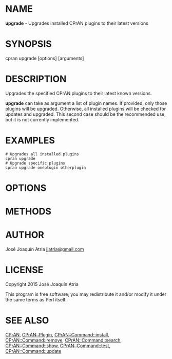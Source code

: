 # NAME

**upgrade** - Upgrades installed CPrAN plugins to their latest versions

# SYNOPSIS

cpran upgrade \[options\] \[arguments\]

# DESCRIPTION

Upgrades the specified CPrAN plugins to their latest known versions.

**upgrade** can take as argument a list of plugin names. If provided, only
those plugins will be upgraded. Otherwise, all installed plugins will be checked
for updates and upgraded. This second case should be the recommended use, but it
is not currently implemented.

# EXAMPLES

    # Upgrades all installed plugins
    cpran upgrade
    # Upgrade specific plugins
    cpran upgrade oneplugin otherplugin

# OPTIONS

# METHODS

# AUTHOR

José Joaquín Atria <jjatria@gmail.com>

# LICENSE

Copyright 2015 José Joaquín Atria

This program is free software; you may redistribute it and/or modify it under
the same terms as Perl itself.

# SEE ALSO

[CPrAN](cpran),
[CPrAN::Plugin](plugin),
[CPrAN::Command::install](install),
[CPrAN::Command::remove](remove),
[CPrAN::Command::search](search),
[CPrAN::Command::show](show),
[CPrAN::Command::test](test),
[CPrAN::Command::update](update)
